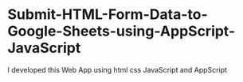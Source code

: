 # Submit-HTML-Form-Data-to-Google-Sheets-using-AppScript-JavaScript
I developed this Web App using html css JavaScript and AppScript
